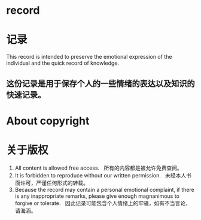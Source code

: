 # record
# 记录
This record is intended to preserve the emotional expression of the individual and the quick record of knowledge.

这份记录是用于保存个人的一些情绪的表达以及知识的快速记录。
---
# About copyright
# 关于版权
1. All content is allowed free access.
   所有的内容都是被允许免费查阅。
2. It is forbidden to reproduce without our written permission.
   未经本人书面许可，严谨任何形式的转载。
3. Because the record may contain a personal emotional complaint, if there is any inappropriate remarks, please give enough magnanimous  to forgive or tolerate.
   因此记录可能包含个人情绪上的牢骚，如有不当言论，请海涵。
